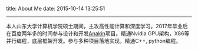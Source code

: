 title: About Me
date: 2015-10-14 13:25:51

---

本人山东大学计算机学院硕士期间，主攻高性能计算和深度学习。2017年毕业后在百度两年多的时间参与设计和开发[Anakin](https://github.com/PaddlePaddle/Anakin)项目。精通Nvidia GPU架构，X86等并行编程，底层框架开发。参与多种项目落地实现，精通C++, python编程。